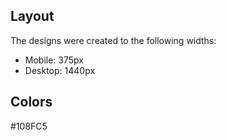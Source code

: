 ## Layout

The designs were created to the following widths:

- Mobile: 375px
- Desktop: 1440px

## Colors

#108FC5
